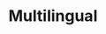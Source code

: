 ---
# This topic lives at
# https://digital.gov/topics/multilingual

slug: "multilingual"

# Topic Title
title: "Multilingual"

# description — keep it short and clear
summary: ""


# Weight
weight: 2

# For more information on managing topics,
# see https://github.com/GSA/digitalgov.gov/wiki
---